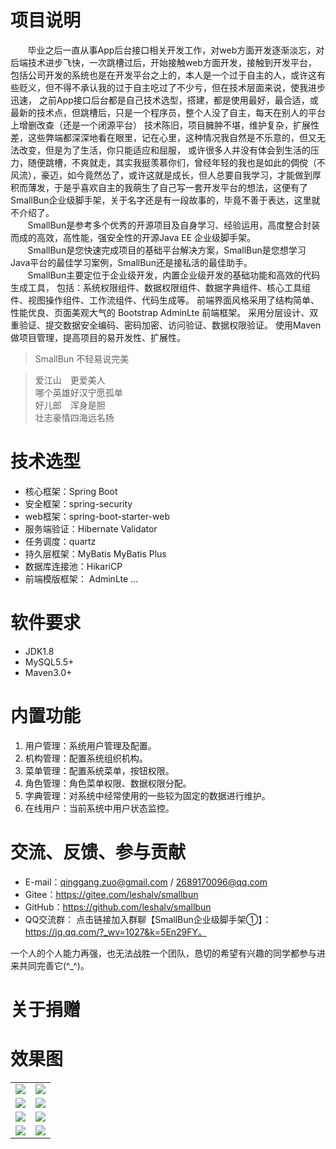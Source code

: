 # 项目说明
&nbsp;&nbsp;&nbsp;&nbsp;&nbsp;&nbsp;&nbsp;毕业之后一直从事App后台接口相关开发工作，对web方面开发逐渐淡忘，对后端技术进步飞快，一次跳槽过后，开始接触web方面开发，接触到开发平台，
包括公司开发的系统也是在开发平台之上的，本人是一个过于自主的人，或许这有些贬义，但不得不承认我的过于自主吃过了不少亏，但在技术层面来说，使我进步迅速，
之前App接口后台都是自己技术选型，搭建，都是使用最好，最合适，或最新的技术点，但跳槽后，只是一个程序员，整个人没了自主，每天在别人的平台上增删改查（还是一个闭源平台）
技术陈旧，项目臃肿不堪，维护复杂，扩展性差，这些弊端都深深地看在眼里，记在心里，这种情况我自然是不乐意的，但又无法改变，但是为了生活，你只能适应和屈服，
或许很多人并没有体会到生活的压力，随便跳槽，不爽就走，其实我挺羡慕你们，曾经年轻的我也是如此的倜傥（不风流），豪迈，如今竟然怂了，或许这就是成长，但人总要自我学习，才能做到厚积而薄发，于是乎喜欢自主的我萌生了自己写一套开发平台的想法，这便有了SmallBun企业级脚手架，关于名字还是有一段故事的，毕竟不善于表达，这里就不介绍了。
<br>
&nbsp;&nbsp;&nbsp;&nbsp;&nbsp;&nbsp;&nbsp;SmallBun是参考多个优秀的开源项目及自身学习、经验运用，高度整合封装而成的高效，高性能，强安全性的开源Java EE 企业级脚手架。       
&nbsp;&nbsp;&nbsp;&nbsp;&nbsp;&nbsp;&nbsp;SmallBun是您快速完成项目的基础平台解决方案，SmallBun是您想学习Java平台的最佳学习案例，SmallBun还是接私活的最佳助手。
<br>
&nbsp;&nbsp;&nbsp;&nbsp;&nbsp;&nbsp;&nbsp;SmallBun主要定位于企业级开发，内置企业级开发的基础功能和高效的代码生成工具， 包括：系统权限组件、数据权限组件、数据字典组件、核心工具组件、视图操作组件、工作流组件、代码生成等。 前端界面风格采用了结构简单、性能优良、页面美观大气的 Bootstrap AdminLte 前端框架。 采用分层设计、双重验证、提交数据安全编码、密码加密、访问验证、数据权限验证。 使用Maven做项目管理，提高项目的易开发性、扩展性。
<br>
> SmallBun 不轻易说完美

> 爱江山　更爱美人 <br/>
  哪个英雄好汉宁愿孤单 <br/>
  好儿郎　浑身是胆 <br/>
  壮志豪情四海远名扬 <br/>

# 技术选型

* 核心框架：Spring Boot
* 安全框架：spring-security
* web框架：spring-boot-starter-web
* 服务端验证：Hibernate Validator
* 任务调度：quartz
* 持久层框架：MyBatis MyBatis Plus
* 数据库连接池：HikariCP 
* 前端模版框架： AdminLte
 ...
# 软件要求
* JDK1.8
* MySQL5.5+
* Maven3.0+
# 内置功能
1.  用户管理：系统用户管理及配置。
2.  机构管理：配置系统组织机构。
3.  菜单管理：配置系统菜单，按钮权限。
4.  角色管理：角色菜单权限、数据权限分配。
5.  字典管理：对系统中经常使用的一些较为固定的数据进行维护。
6. 在线用户：当前系统中用户状态监控。

# 交流、反馈、参与贡献

* E-mail：qinggang.zuo@gmail.com / 2689170096@qq.com
* Gitee：https://gitee.com/leshalv/smallbun
* GitHub：https://github.com/leshalv/smallbun
* QQ交流群： 点击链接加入群聊【SmallBun企业级脚手架①】：https://jq.qq.com/?_wv=1027&k=5En29FY。

一个人的个人能力再强，也无法战胜一个团队，恳切的希望有兴趣的同学都参与进来共同完善它(^_^)。

# 关于捐赠

# 效果图
<table>
    <tr>
        <td><img src="https://images.gitee.com/uploads/images/2019/0211/131427_55bd41e9_1407605.png"/></td>
        <td><img src="https://images.gitee.com/uploads/images/2019/0211/131513_c3405cad_1407605.png"/></td>
    </tr>
    <tr>
        <td><img src="https://images.gitee.com/uploads/images/2019/0211/131553_10df6666_1407605.png"/></td>
        <td><img src="https://images.gitee.com/uploads/images/2019/0211/131605_19a6121e_1407605.png"/></td>
    </tr>
    <tr>
        <td><img src="https://images.gitee.com/uploads/images/2019/0211/131621_d5eca59c_1407605.png"/></td>
        <td><img src="https://images.gitee.com/uploads/images/2019/0211/131643_b30a56b6_1407605.png"/></td>
    </tr>
    <tr>
        <td><img src="https://images.gitee.com/uploads/images/2019/0211/131655_5fb59966_1407605.png"/></td>
        <td><img src="https://images.gitee.com/uploads/images/2019/0211/131708_d0c55d00_1407605.png"/></td>
    </tr>      
</table>   

